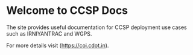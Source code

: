 # Welcome to CCSP Docs
The site provides useful documentation for CCSP deployment use cases such as IRNIYANTRAC and WGPS. 

For more details visit (https://coi.cdot.in).


